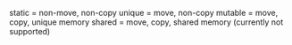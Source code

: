 static = non-move, non-copy
unique = move, non-copy
mutable = move, copy, unique memory
shared = move, copy, shared memory (currently not supported)
